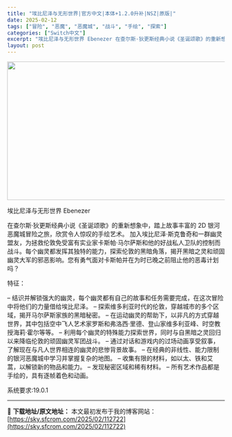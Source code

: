 ```yaml
---
title: "埃比尼泽与无形世界|官方中文|本体+1.2.0升补|NSZ|原版|"
date: 2025-02-12
tags: ["冒险", "恶魔", "恶魔城", "战斗", "手绘", "探索"]
categories: ["Switch中文"]
excerpt: "埃比尼泽与无形世界 Ebenezer 在查尔斯·狄更斯经典小说《圣诞颂歌》的重新想象中，踏上故事丰富的 2D 银河恶魔城冒险之旅，欣赏令人惊叹的手绘艺术。 加入埃比尼泽·斯克鲁奇和一群幽灵盟友，为拯救伦敦免受富有实业家卡斯帕·马尔萨斯和他的好战私人卫队的控制而战斗。每个幽灵都发挥其独特的能力，探索伦&hellip;"
layout: post
---
```


<img class="aligncenter size-full wp-image-112723" src="https://sky.sfcrom.com/wp-content/uploads/2025/02/2025021215470527.webp" alt="" width="570" height="321" />

埃比尼泽与无形世界 Ebenezer

在查尔斯·狄更斯经典小说《圣诞颂歌》的重新想象中，踏上故事丰富的 2D 银河恶魔城冒险之旅，欣赏令人惊叹的手绘艺术。
加入埃比尼泽·斯克鲁奇和一群幽灵盟友，为拯救伦敦免受富有实业家卡斯帕·马尔萨斯和他的好战私人卫队的控制而战斗。每个幽灵都发挥其独特的能力，探索伦敦的黑暗角落，揭开黑暗之灵和顽固幽灵大军的邪恶影响。您有勇气面对卡斯帕并在为时已晚之前阻止他的恶毒计划吗？

特征：

– 结识并解锁强大的幽灵，每个幽灵都有自己的故事和任务需要完成，在这次冒险中将他们的力量借给埃比尼泽。
– 探索维多利亚时代的伦敦，穿越城市的多个区域，揭开马尔萨斯家族的黑暗秘密。
– 在运动幽灵的帮助下，以非凡的方式穿越世界，其中包括空中飞人艺术家罗斯和弗洛西·里德、登山家维多利亚峰、时空教授海莉·霍尔等等。
– 利用每个幽灵的特殊能力探索世界，同时与自黑暗之灵回归以来降临伦敦的顽固幽灵军团战斗。
– 通过对话和游戏内的过场动画享受叙事，了解现在与凡人世界相连的幽灵的悲惨背景故事。
– 在经典的非线性、能力限制的银河恶魔城中学习并掌握复杂的地图。
– 收集有限的材料，如以太、铁和艾蒿，以解锁新的物品和能力。
– 发现秘密区域和稀有材料。
– 所有艺术作品都是手绘的，具有逐帧着色和动画。

系统要求:19.0.1

---
📖 **下载地址/原文地址：** 本文最初发布于我的博客网站：[https://sky.sfcrom.com/2025/02/112722](https://sky.sfcrom.com/2025/02/112722)
